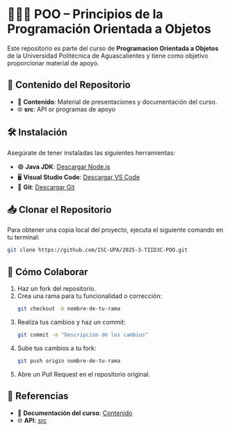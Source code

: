 # 🧠🧱🧬 POO – Principios de la Programación Orientada a Objetos

Este repositorio es parte del curso de **Programacion Orientada a Objetos** de la Universidad Politécnica de Aguascalientes y tiene como objetivo proporcionar material de apoyo.

## 📂 Contenido del Repositorio

- 📄 **Contenido**: Material de presentaciones y documentación del curso.
- 🌐 **src**: API or programas de apoyo

## 🛠️ Instalación

Asegúrate de tener instaladas las siguientes herramientas:

- 🟢 **Java JDK**: [Descargar Node.js](https://www.oracle.com/java/technologies/downloads/)
- 🖥️ **Visual Studio Code**: [Descargar VS Code](https://code.visualstudio.com/)
- 🐙 **Git**: [Descargar Git](https://git-scm.com/)


## 📥 Clonar el Repositorio

Para obtener una copia local del proyecto, ejecuta el siguiente comando en tu terminal:

```bash
git clone https://github.com/ISC-UPA/2025-3-TIID3C-POO.git
```

## 🤝 Cómo Colaborar

1. Haz un fork del repositorio.
2. Crea una rama para tu funcionalidad o corrección:
   ```bash
   git checkout -b nombre-de-tu-rama
   ```
3. Realiza tus cambios y haz un commit:
   ```bash
   git commit -m "Descripción de los cambios"
   ```
4. Sube tus cambios a tu fork:
   ```bash
   git push origin nombre-de-tu-rama
   ```
5. Abre un Pull Request en el repositorio original.

## 🔗 Referencias

- 📘 **Documentación del curso**: [Contenido](./Contenido)
- 🌐 **API**: [src](./src)
